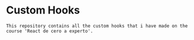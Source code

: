 # Custom Hooks

    This repository contains all the custom hooks that i have made on the course 'React de cero a experto'.